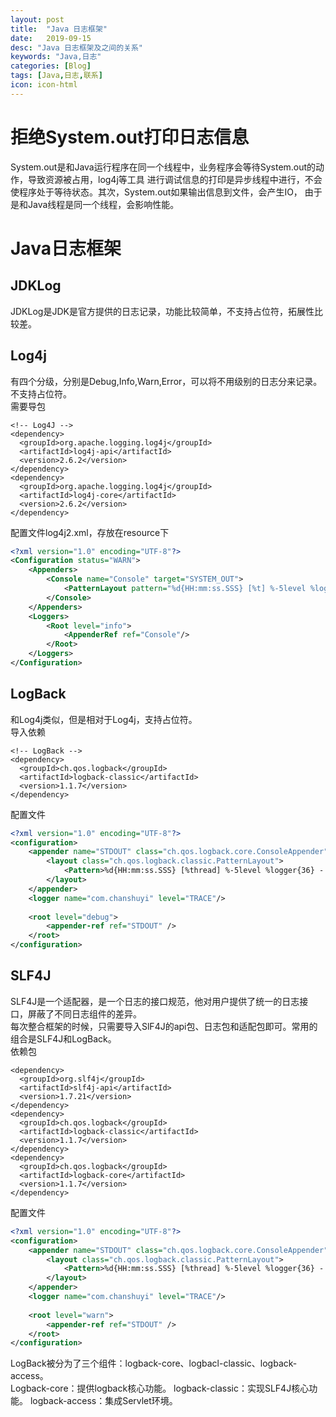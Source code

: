```yaml
---
layout: post
title:  "Java 日志框架"
date:   2019-09-15
desc: "Java 日志框架及之间的关系"
keywords: "Java,日志"
categories: [Blog]
tags: [Java,日志,联系]
icon: icon-html
---
```

# 拒绝System.out打印日志信息
System.out是和Java运行程序在同一个线程中，业务程序会等待System.out的动作，导致资源被占用，log4j等工具
进行调试信息的打印是异步线程中进行，不会使程序处于等待状态。其次，System.out如果输出信息到文件，会产生IO，
由于是和Java线程是同一个线程，会影响性能。
# Java日志框架
## JDKLog
JDKLog是JDK是官方提供的日志记录，功能比较简单，不支持占位符，拓展性比较差。
## Log4j
有四个分级，分别是Debug,Info,Warn,Error，可以将不用级别的日志分来记录。不支持占位符。  
需要导包
```
<!-- Log4J -->
<dependency>
  <groupId>org.apache.logging.log4j</groupId>
  <artifactId>log4j-api</artifactId>
  <version>2.6.2</version>
</dependency>
<dependency>
  <groupId>org.apache.logging.log4j</groupId>
  <artifactId>log4j-core</artifactId>
  <version>2.6.2</version>
</dependency>
```
配置文件log4j2.xml，存放在resource下
```xml
<?xml version="1.0" encoding="UTF-8"?>
<Configuration status="WARN">
    <Appenders>
        <Console name="Console" target="SYSTEM_OUT">
            <PatternLayout pattern="%d{HH:mm:ss.SSS} [%t] %-5level %logger{36} - %msg%n"/>
        </Console>
    </Appenders>
    <Loggers>
        <Root level="info">
            <AppenderRef ref="Console"/>
        </Root>
    </Loggers>
</Configuration>
```
## LogBack
和Log4j类似，但是相对于Log4j，支持占位符。  
导入依赖
```
<!-- LogBack -->
<dependency>
  <groupId>ch.qos.logback</groupId>
  <artifactId>logback-classic</artifactId>
  <version>1.1.7</version>
</dependency>
```
配置文件
```xml
<?xml version="1.0" encoding="UTF-8"?>
<configuration>
    <appender name="STDOUT" class="ch.qos.logback.core.ConsoleAppender">
        <layout class="ch.qos.logback.classic.PatternLayout">
            <Pattern>%d{HH:mm:ss.SSS} [%thread] %-5level %logger{36} - %msg%n</Pattern>
        </layout>
    </appender>
    <logger name="com.chanshuyi" level="TRACE"/>
 
    <root level="debug">
        <appender-ref ref="STDOUT" />
    </root>
</configuration>
```
## SLF4J
SLF4J是一个适配器，是一个日志的接口规范，他对用户提供了统一的日志接口，屏蔽了不同日志组件的差异。  
每次整合框架的时候，只需要导入SlF4J的api包、日志包和适配包即可。常用的组合是SLF4J和LogBack。  
依赖包
```
<dependency>
  <groupId>org.slf4j</groupId>
  <artifactId>slf4j-api</artifactId>
  <version>1.7.21</version>
</dependency>
<dependency>
  <groupId>ch.qos.logback</groupId>
  <artifactId>logback-classic</artifactId>
  <version>1.1.7</version>
</dependency>
<dependency>
  <groupId>ch.qos.logback</groupId>
  <artifactId>logback-core</artifactId>
  <version>1.1.7</version>
</dependency>
```
配置文件
```xml
<?xml version="1.0" encoding="UTF-8"?>
<configuration>
    <appender name="STDOUT" class="ch.qos.logback.core.ConsoleAppender">
        <layout class="ch.qos.logback.classic.PatternLayout">
            <Pattern>%d{HH:mm:ss.SSS} [%thread] %-5level %logger{36} - %msg%n</Pattern>
        </layout>
    </appender>
    <logger name="com.chanshuyi" level="TRACE"/>
 
    <root level="warn">
        <appender-ref ref="STDOUT" />
    </root>
</configuration>
```
LogBack被分为了三个组件：logback-core、logbacl-classic、logback-access。  
Logback-core：提供logback核心功能。
logback-classic：实现SLF4J核心功能。
logback-access：集成Servlet环境。
